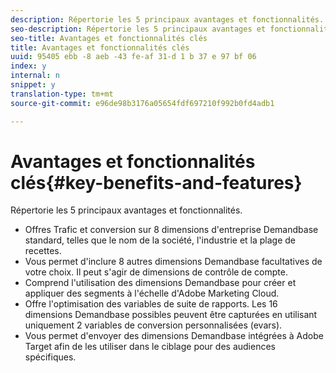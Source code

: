 ```yaml
---
description: Répertorie les 5 principaux avantages et fonctionnalités.
seo-description: Répertorie les 5 principaux avantages et fonctionnalités.
seo-title: Avantages et fonctionnalités clés
title: Avantages et fonctionnalités clés
uuid: 95405 ebb -8 aeb -43 fe-af 31-d 1 b 37 e 97 bf 06
index: y
internal: n
snippet: y
translation-type: tm+mt
source-git-commit: e96de98b3176a05654fdf697210f992b0fd4adb1

---
```



# Avantages et fonctionnalités clés{#key-benefits-and-features}

Répertorie les 5 principaux avantages et fonctionnalités.

* Offres Trafic et conversion sur 8 dimensions d'entreprise Demandbase standard, telles que le nom de la société, l'industrie et la plage de recettes.
* Vous permet d'inclure 8 autres dimensions Demandbase facultatives de votre choix. Il peut s'agir de dimensions de contrôle de compte.
* Comprend l'utilisation des dimensions Demandbase pour créer et appliquer des segments à l'échelle d'Adobe Marketing Cloud.
* Offre l'optimisation des variables de suite de rapports. Les 16 dimensions Demandbase possibles peuvent être capturées en utilisant uniquement 2 variables de conversion personnalisées (evars).
* Vous permet d'envoyer des dimensions Demandbase intégrées à Adobe Target afin de les utiliser dans le ciblage pour des audiences spécifiques.

